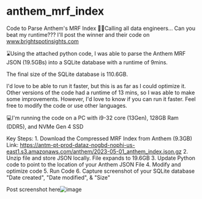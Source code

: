 # anthem_mrf_index
Code to Parse Anthem's MRF Index
👨‍💻Calling all data engineers…   Can you beat my runtime???  I'll post the winner and their code on www.brightspotinsights.com

⌛Using the attached python code, I was able to parse the Anthem MRF JSON (19.5GBs) into a SQLite database with a runtime of 9mins.  

The final size of the SQLite database is 110.6GB.

I'd love to be able to run it faster, but this is as far as I could optimize it.  Other versions of the code had a runtime of 13 mins, so I was able to make some improvements.  However, I'd love to know if you can run it faster.  Feel free to modify the code or use other languages.

💻I'm running the code on a PC with i9-32 core (13Gen), 128GB Ram (DDR5), and NVMe Gen 4 SSD 

Key Steps:
	1. Download the Compressed MRF Index from Anthem (9.3GB) Link: https://antm-pt-prod-dataz-nogbd-nophi-us-east1.s3.amazonaws.com/anthem/2023-05-01_anthem_index.json.gz
	2. Unzip file and store JSON locally.  File expands to  19.6GB
	3. Update Python code to point to the location of your Anthem JSON File
	4. Modify and optimize code
	5. Run Code
  	6. Capture screenshot of your SQLite database "Date created",  "Date modified", & "Size"
   
   Post screenshot here![image](https://github.com/numbercruncher01/anthem_mrf_index/assets/77574184/9af2fbea-5f79-45ca-a262-53e50db2f84f)
